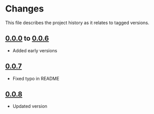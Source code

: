 # Changes
This file describes the project history as it relates to tagged versions.

## [0.0.0](.) to [0.0.6](.)
- Added early versions

## [0.0.7](.)
- Fixed typo in README

## [0.0.8](.)
- Updated version
